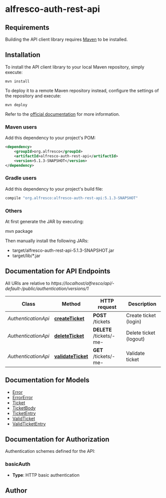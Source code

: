 # alfresco-auth-rest-api

## Requirements

Building the API client library requires [Maven](https://maven.apache.org) to be installed.

## Installation

To install the API client library to your local Maven repository, simply execute:

```shell
mvn install
```

To deploy it to a remote Maven repository instead, configure the settings of the repository and execute:

```shell
mvn deploy
```

Refer to the [official documentation](https://maven.apache.org/plugins/maven-deploy-plugin/usage.html) for more information.

### Maven users

Add this dependency to your project's POM:

```xml
<dependency>
    <groupId>org.alfresco</groupId>
    <artifactId>alfresco-auth-rest-api</artifactId>
    <version>5.1.3-SNAPSHOT</version>
</dependency>
```

### Gradle users

Add this dependency to your project's build file:

```groovy
compile "org.alfresco:alfresco-auth-rest-api:5.1.3-SNAPSHOT"
```

### Others

At first generate the JAR by executing:

mvn package

Then manually install the following JARs:

* target/alfresco-auth-rest-api-5.1.3-SNAPSHOT.jar
* target/lib/*.jar

## Documentation for API Endpoints

All URIs are relative to *https://localhost/alfresco/api/-default-/public/authentication/versions/1*

Class | Method | HTTP request | Description
------------ | ------------- | ------------- | -------------
*AuthenticationApi* | [**createTicket**](docs/AuthenticationApi.md#createTicket) | **POST** /tickets | Create ticket (login)
*AuthenticationApi* | [**deleteTicket**](docs/AuthenticationApi.md#deleteTicket) | **DELETE** /tickets/-me- | Delete ticket (logout)
*AuthenticationApi* | [**validateTicket**](docs/AuthenticationApi.md#validateTicket) | **GET** /tickets/-me- | Validate ticket


## Documentation for Models

 - [Error](docs/Error.md)
 - [ErrorError](docs/ErrorError.md)
 - [Ticket](docs/Ticket.md)
 - [TicketBody](docs/TicketBody.md)
 - [TicketEntry](docs/TicketEntry.md)
 - [ValidTicket](docs/ValidTicket.md)
 - [ValidTicketEntry](docs/ValidTicketEntry.md)


## Documentation for Authorization

Authentication schemes defined for the API:
### basicAuth

- **Type**: HTTP basic authentication


## Author



